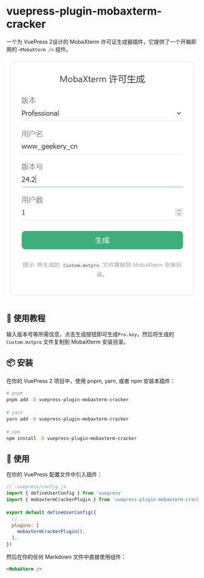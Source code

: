 # vuepress-plugin-mobaxterm-cracker

一个为 VuePress 2设计的 MobaXterm 许可证生成器插件，它提供了一个开箱即用的 `<MobaXterm />` 组件。

![image-20250715012015040](./README.assets/image-20250715012015040.png)

## 🎨 使用教程

输入版本号等所需信息，点击生成按钮即可生成`Pro.key`，然后将生成的 `Custom.mxtpro` 文件复制到 MobaXterm 安装目录。

## 📦 安装

在你的 VuePress 2 项目中，使用 pnpm, yarn, 或者 npm 安装本插件：

```bash
# pnpm
pnpm add -D vuepress-plugin-mobaxterm-cracker

# yarn
yarn add -D vuepress-plugin-mobaxterm-cracker

# npm
npm install -D vuepress-plugin-mobaxterm-cracker
```

## 🚀 使用

在你的 VuePress 配置文件中引入插件：

```javascript
// .vuepress/config.js
import { defineUserConfig } from 'vuepress'
import { mobaxtermCrackerPlugin } from 'vuepress-plugin-mobaxterm-cracker'

export default defineUserConfig({
  // ...
  plugins: [
    mobaxtermCrackerPlugin(),
  ],
})
```

然后在你的任何 Markdown 文件中直接使用组件：

```markdown
<MobaXterm />
```

